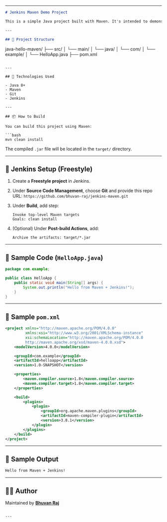 

---

```markdown
# Jenkins Maven Demo Project

This is a simple Java project built with Maven. It's intended to demonstrate Jenkins Freestyle project integration with GitHub and Maven build automation.

---

## 📁 Project Structure

```

java-hello-maven/
├── src/
│   └── main/
│       └── java/
│           └── com/
│               └── example/
│                   └── HelloApp.java
├── pom.xml

````

---

## 🚀 Technologies Used

- Java 8+
- Maven
- Git
- Jenkins

---

## 📦 How to Build

You can build this project using Maven:

```bash
mvn clean install
````

The compiled `.jar` file will be located in the `target/` directory.

---

## 🤖 Jenkins Setup (Freestyle)

1. Create a **Freestyle project** in Jenkins.
2. Under **Source Code Management**, choose **Git** and provide this repo URL:
   `https://github.com/bhuvan-raj/jenkins-maven.git`
3. Under **Build**, add step:

   ```
   Invoke top-level Maven targets
   Goals: clean install
   ```
4. (Optional) Under **Post-build Actions**, add:

   ```
   Archive the artifacts: target/*.jar
   ```

---

## 🧪 Sample Code (`HelloApp.java`)

```java
package com.example;

public class HelloApp {
    public static void main(String[] args) {
        System.out.println("Hello from Maven + Jenkins!");
    }
}
```

---

## 🧾 Sample `pom.xml`

```xml
<project xmlns="http://maven.apache.org/POM/4.0.0" 
         xmlns:xsi="http://www.w3.org/2001/XMLSchema-instance"
         xsi:schemaLocation="http://maven.apache.org/POM/4.0.0 
         http://maven.apache.org/xsd/maven-4.0.0.xsd">
    <modelVersion>4.0.0</modelVersion>

    <groupId>com.example</groupId>
    <artifactId>helloapp</artifactId>
    <version>1.0-SNAPSHOT</version>

    <properties>
        <maven.compiler.source>1.8</maven.compiler.source>
        <maven.compiler.target>1.8</maven.compiler.target>
    </properties>

    <build>
        <plugins>
            <plugin>
                <groupId>org.apache.maven.plugins</groupId>
                <artifactId>maven-compiler-plugin</artifactId>
                <version>3.8.1</version>
            </plugin>
        </plugins>
    </build>
</project>
```

---

## 📄 Sample Output

```bash
Hello from Maven + Jenkins!
```

---

## 🙋‍♂️ Author

Maintained by **[Bhuvan Raj](https://github.com/bhuvan-raj)**

```

---


```
